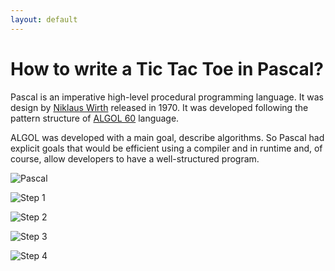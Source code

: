 ```yaml
---
layout: default
---
```


# How to write a Tic Tac Toe in Pascal?

Pascal is an imperative high-level procedural programming language. It was design by [Niklaus Wirth](https://en.wikipedia.org/wiki/Niklaus_Wirth) released in 1970. It was developed following the pattern structure of [ALGOL 60](https://en.wikipedia.org/wiki/ALGOL_60) language.

ALGOL was developed with a main goal, describe algorithms. So Pascal had explicit goals that would be efficient using a compiler and in runtime and, of course, allow developers to have a well-structured program. 

![Pascal](https://github.com/tiktactoe/blog/tree/gh-pages/assets/img/pascal.png)


![Step 1](/blog/assets/img/Step_1.png)

![Step 2](https://github.com/tiktactoe/blog/tree/gh-pages/assets/img/Step_2.png)

![Step 3](https://github.com/tiktactoe/blog/tree/gh-pages/assets/img/Step_3.png)

![Step 4](https://github.com/tiktactoe/blog/tree/gh-pages/assets/img/Step_4.png)
